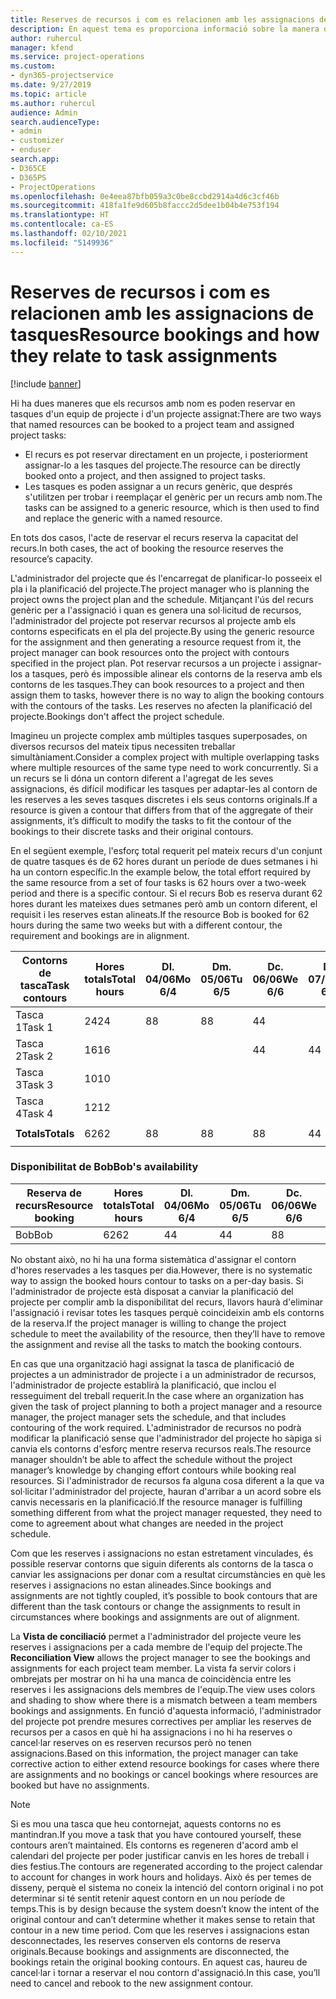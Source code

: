 ```yaml
---
title: Reserves de recursos i com es relacionen amb les assignacions de tasques
description: En aquest tema es proporciona informació sobre la manera d'administrar els recursos amb nom, les reserves de recursos i les assignacions de tasques i la seva relació entre ells.
author: ruhercul
manager: kfend
ms.service: project-operations
ms.custom:
- dyn365-projectservice
ms.date: 9/27/2019
ms.topic: article
ms.author: ruhercul
audience: Admin
search.audienceType:
- admin
- customizer
- enduser
search.app:
- D365CE
- D365PS
- ProjectOperations
ms.openlocfilehash: 0e4eea87bfb059a3c0be8ccbd2914a4d6c3cf46b
ms.sourcegitcommit: 418fa1fe9d605b8faccc2d5dee1b04b4e753f194
ms.translationtype: HT
ms.contentlocale: ca-ES
ms.lasthandoff: 02/10/2021
ms.locfileid: "5149936"
---
```

# <a name="resource-bookings-and-how-they-relate-to-task-assignments"></a><span data-ttu-id="9eb50-103">Reserves de recursos i com es relacionen amb les assignacions de tasques</span><span class="sxs-lookup"><span data-stu-id="9eb50-103">Resource bookings and how they relate to task assignments</span></span>

[!include [banner](../includes/psa-now-project-operations.md)]

<span data-ttu-id="9eb50-104">Hi ha dues maneres que els recursos amb nom es poden reservar en tasques d'un equip de projecte i d'un projecte assignat:</span><span class="sxs-lookup"><span data-stu-id="9eb50-104">There are two ways that named resources can be booked to a project team and assigned project tasks:</span></span>

- <span data-ttu-id="9eb50-105">El recurs es pot reservar directament en un projecte, i posteriorment assignar-lo a les tasques del projecte.</span><span class="sxs-lookup"><span data-stu-id="9eb50-105">The resource can be directly booked onto a project, and then assigned to project tasks.</span></span>
- <span data-ttu-id="9eb50-106">Les tasques es poden assignar a un recurs genèric, que després s'utilitzen per trobar i reemplaçar el genèric per un recurs amb nom.</span><span class="sxs-lookup"><span data-stu-id="9eb50-106">The tasks can be assigned to a generic resource, which is then used to find and replace the generic with a named resource.</span></span> 

<span data-ttu-id="9eb50-107">En tots dos casos, l'acte de reservar el recurs reserva la capacitat del recurs.</span><span class="sxs-lookup"><span data-stu-id="9eb50-107">In both cases, the act of booking the resource reserves the resource’s capacity.</span></span>

<span data-ttu-id="9eb50-108">L'administrador del projecte que és l'encarregat de planificar-lo posseeix el pla i la planificació del projecte.</span><span class="sxs-lookup"><span data-stu-id="9eb50-108">The project manager who is planning the project owns the project plan and the schedule.</span></span> <span data-ttu-id="9eb50-109">Mitjançant l'ús del recurs genèric per a l'assignació i quan es genera una sol·licitud de recursos, l'administrador del projecte pot reservar recursos al projecte amb els contorns especificats en el pla del projecte.</span><span class="sxs-lookup"><span data-stu-id="9eb50-109">By using the generic resource for the assignment and then generating a resource request from it, the project manager can book resources onto the project with contours specified in the project plan.</span></span> <span data-ttu-id="9eb50-110">Pot reservar recursos a un projecte i assignar-los a tasques, però és impossible alinear els contorns de la reserva amb els contorns de les tasques.</span><span class="sxs-lookup"><span data-stu-id="9eb50-110">They can book resources to a project and then assign them to tasks, however there is no way to align the booking contours with the contours of the tasks.</span></span> <span data-ttu-id="9eb50-111">Les reserves no afecten la planificació del projecte.</span><span class="sxs-lookup"><span data-stu-id="9eb50-111">Bookings don't affect the project schedule.</span></span>

<span data-ttu-id="9eb50-112">Imagineu un projecte complex amb múltiples tasques superposades, on diversos recursos del mateix tipus necessiten treballar simultàniament.</span><span class="sxs-lookup"><span data-stu-id="9eb50-112">Consider a complex project with multiple overlapping tasks where multiple resources of the same type need to work concurrently.</span></span> <span data-ttu-id="9eb50-113">Si a un recurs se li dóna un contorn diferent a l'agregat de les seves assignacions, és difícil modificar les tasques per adaptar-les al contorn de les reserves a les seves tasques discretes i els seus contorns originals.</span><span class="sxs-lookup"><span data-stu-id="9eb50-113">If a resource is given a contour that differs from that of the aggregate of their assignments, it’s difficult to modify the tasks to fit the contour of the bookings to their discrete tasks and their original contours.</span></span>

<span data-ttu-id="9eb50-114">En el següent exemple, l'esforç total requerit pel mateix recurs d'un conjunt de quatre tasques és de 62 hores durant un període de dues setmanes i hi ha un contorn específic.</span><span class="sxs-lookup"><span data-stu-id="9eb50-114">In the example below, the total effort required by the same resource from a set of four tasks is 62 hours over a two-week period and there is a specific contour.</span></span> <span data-ttu-id="9eb50-115">Si el recurs Bob es reserva durant 62 hores durant les mateixes dues setmanes però amb un contorn diferent, el requisit i les reserves estan alineats.</span><span class="sxs-lookup"><span data-stu-id="9eb50-115">If the resource Bob is booked for 62 hours during the same two weeks but with a different contour, the requirement and bookings are in alignment.</span></span>

| <span data-ttu-id="9eb50-116">**Contorns de tasca**</span><span class="sxs-lookup"><span data-stu-id="9eb50-116">**Task contours**</span></span>    | <span data-ttu-id="9eb50-117">**Hores totals**</span><span class="sxs-lookup"><span data-stu-id="9eb50-117">**Total hours**</span></span> | <span data-ttu-id="9eb50-118">Dl. 04/06</span><span class="sxs-lookup"><span data-stu-id="9eb50-118">Mo 6/4</span></span> | <span data-ttu-id="9eb50-119">Dm. 05/06</span><span class="sxs-lookup"><span data-stu-id="9eb50-119">Tu 6/5</span></span> | <span data-ttu-id="9eb50-120">Dc. 06/06</span><span class="sxs-lookup"><span data-stu-id="9eb50-120">We 6/6</span></span> | <span data-ttu-id="9eb50-121">Dj. 07/06</span><span class="sxs-lookup"><span data-stu-id="9eb50-121">Th 6/7</span></span> | <span data-ttu-id="9eb50-122">Dv. 08/06</span><span class="sxs-lookup"><span data-stu-id="9eb50-122">Fr 6/8</span></span> | <span data-ttu-id="9eb50-123">Ds. 09/06</span><span class="sxs-lookup"><span data-stu-id="9eb50-123">Sa 6/9</span></span> | <span data-ttu-id="9eb50-124">Dg. 10/06</span><span class="sxs-lookup"><span data-stu-id="9eb50-124">Su 6/10</span></span> | <span data-ttu-id="9eb50-125">Dl. 11/06</span><span class="sxs-lookup"><span data-stu-id="9eb50-125">Mo 6/11</span></span> | <span data-ttu-id="9eb50-126">Dm. 12/06</span><span class="sxs-lookup"><span data-stu-id="9eb50-126">Tu 6/12</span></span> | <span data-ttu-id="9eb50-127">Dc. 13/06</span><span class="sxs-lookup"><span data-stu-id="9eb50-127">We 6/13</span></span> | <span data-ttu-id="9eb50-128">Dj. 14/06</span><span class="sxs-lookup"><span data-stu-id="9eb50-128">Th 6/14</span></span> | <span data-ttu-id="9eb50-129">Dv. 15/06</span><span class="sxs-lookup"><span data-stu-id="9eb50-129">Fr 6/15</span></span> |
|----------------------|-----------------|--------|--------|--------|--------|--------|--------|---------|---------|---------|---------|---------|---------|
| <span data-ttu-id="9eb50-130">Tasca 1</span><span class="sxs-lookup"><span data-stu-id="9eb50-130">Task 1</span></span>               | <span data-ttu-id="9eb50-131">24</span><span class="sxs-lookup"><span data-stu-id="9eb50-131">24</span></span>              | <span data-ttu-id="9eb50-132">8</span><span class="sxs-lookup"><span data-stu-id="9eb50-132">8</span></span>      | <span data-ttu-id="9eb50-133">8</span><span class="sxs-lookup"><span data-stu-id="9eb50-133">8</span></span>      | <span data-ttu-id="9eb50-134">4</span><span class="sxs-lookup"><span data-stu-id="9eb50-134">4</span></span>      |        |        |        |         |         |         | <span data-ttu-id="9eb50-135">4</span><span class="sxs-lookup"><span data-stu-id="9eb50-135">4</span></span>       |         |         |
| <span data-ttu-id="9eb50-136">Tasca 2</span><span class="sxs-lookup"><span data-stu-id="9eb50-136">Task 2</span></span>               | <span data-ttu-id="9eb50-137">16</span><span class="sxs-lookup"><span data-stu-id="9eb50-137">16</span></span>              |        |        | <span data-ttu-id="9eb50-138">4</span><span class="sxs-lookup"><span data-stu-id="9eb50-138">4</span></span>      | <span data-ttu-id="9eb50-139">4</span><span class="sxs-lookup"><span data-stu-id="9eb50-139">4</span></span>      |        |        |         | <span data-ttu-id="9eb50-140">8</span><span class="sxs-lookup"><span data-stu-id="9eb50-140">8</span></span>       |         |         |         |         |
| <span data-ttu-id="9eb50-141">Tasca 3</span><span class="sxs-lookup"><span data-stu-id="9eb50-141">Task 3</span></span>               | <span data-ttu-id="9eb50-142">10</span><span class="sxs-lookup"><span data-stu-id="9eb50-142">10</span></span>              |        |        |        |        | <span data-ttu-id="9eb50-143">4</span><span class="sxs-lookup"><span data-stu-id="9eb50-143">4</span></span>      |        |         |         | <span data-ttu-id="9eb50-144">4</span><span class="sxs-lookup"><span data-stu-id="9eb50-144">4</span></span>       |         | <span data-ttu-id="9eb50-145">2</span><span class="sxs-lookup"><span data-stu-id="9eb50-145">2</span></span>       |         |
| <span data-ttu-id="9eb50-146">Tasca 4</span><span class="sxs-lookup"><span data-stu-id="9eb50-146">Task 4</span></span>               | <span data-ttu-id="9eb50-147">12</span><span class="sxs-lookup"><span data-stu-id="9eb50-147">12</span></span>              |        |        |        |        |        |        |         |         |         | <span data-ttu-id="9eb50-148">4</span><span class="sxs-lookup"><span data-stu-id="9eb50-148">4</span></span>       |         | <span data-ttu-id="9eb50-149">8</span><span class="sxs-lookup"><span data-stu-id="9eb50-149">8</span></span>       |
|                      |                 |        |        |        |        |        |        |         |         |         |         |         |         |
| <span data-ttu-id="9eb50-150">**Totals**</span><span class="sxs-lookup"><span data-stu-id="9eb50-150">**Totals**</span></span>           | <span data-ttu-id="9eb50-151">62</span><span class="sxs-lookup"><span data-stu-id="9eb50-151">62</span></span>              | <span data-ttu-id="9eb50-152">8</span><span class="sxs-lookup"><span data-stu-id="9eb50-152">8</span></span>      | <span data-ttu-id="9eb50-153">8</span><span class="sxs-lookup"><span data-stu-id="9eb50-153">8</span></span>      | <span data-ttu-id="9eb50-154">8</span><span class="sxs-lookup"><span data-stu-id="9eb50-154">8</span></span>      | <span data-ttu-id="9eb50-155">4</span><span class="sxs-lookup"><span data-stu-id="9eb50-155">4</span></span>      | <span data-ttu-id="9eb50-156">4</span><span class="sxs-lookup"><span data-stu-id="9eb50-156">4</span></span>      |        |         | <span data-ttu-id="9eb50-157">8</span><span class="sxs-lookup"><span data-stu-id="9eb50-157">8</span></span>       | <span data-ttu-id="9eb50-158">4</span><span class="sxs-lookup"><span data-stu-id="9eb50-158">4</span></span>       | <span data-ttu-id="9eb50-159">8</span><span class="sxs-lookup"><span data-stu-id="9eb50-159">8</span></span>       | <span data-ttu-id="9eb50-160">2</span><span class="sxs-lookup"><span data-stu-id="9eb50-160">2</span></span>       | <span data-ttu-id="9eb50-161">8</span><span class="sxs-lookup"><span data-stu-id="9eb50-161">8</span></span>       |
|                      |                 |        |        |        |        |        |        |         |         |         |         |

### <a name="bobs-availability"></a><span data-ttu-id="9eb50-162">Disponibilitat de Bob</span><span class="sxs-lookup"><span data-stu-id="9eb50-162">Bob's availability</span></span>
| <span data-ttu-id="9eb50-163">**Reserva de recurs**</span><span class="sxs-lookup"><span data-stu-id="9eb50-163">**Resource   booking**</span></span> | <span data-ttu-id="9eb50-164">**Hores totals**</span><span class="sxs-lookup"><span data-stu-id="9eb50-164">**Total hours**</span></span> | <span data-ttu-id="9eb50-165">Dl. 04/06</span><span class="sxs-lookup"><span data-stu-id="9eb50-165">Mo 6/4</span></span> | <span data-ttu-id="9eb50-166">Dm. 05/06</span><span class="sxs-lookup"><span data-stu-id="9eb50-166">Tu 6/5</span></span> | <span data-ttu-id="9eb50-167">Dc. 06/06</span><span class="sxs-lookup"><span data-stu-id="9eb50-167">We 6/6</span></span> | <span data-ttu-id="9eb50-168">Dj. 07/06</span><span class="sxs-lookup"><span data-stu-id="9eb50-168">Th 6/7</span></span> | <span data-ttu-id="9eb50-169">Dv. 08/06</span><span class="sxs-lookup"><span data-stu-id="9eb50-169">Fr 6/8</span></span> | <span data-ttu-id="9eb50-170">Ds. 09/06</span><span class="sxs-lookup"><span data-stu-id="9eb50-170">Sa 6/9</span></span> | <span data-ttu-id="9eb50-171">Dg. 10/06</span><span class="sxs-lookup"><span data-stu-id="9eb50-171">Su 6/10</span></span> | <span data-ttu-id="9eb50-172">Dl. 11/06</span><span class="sxs-lookup"><span data-stu-id="9eb50-172">Mo 6/11</span></span> | <span data-ttu-id="9eb50-173">Dm. 12/06</span><span class="sxs-lookup"><span data-stu-id="9eb50-173">Tu 6/12</span></span> | <span data-ttu-id="9eb50-174">Dc. 13/06</span><span class="sxs-lookup"><span data-stu-id="9eb50-174">We 6/13</span></span> | <span data-ttu-id="9eb50-175">Dj. 14/06</span><span class="sxs-lookup"><span data-stu-id="9eb50-175">Th 6/14</span></span> | <span data-ttu-id="9eb50-176">Dv. 15/06</span><span class="sxs-lookup"><span data-stu-id="9eb50-176">Fr 6/15</span></span> |
|------------------------|-----------------|--------|--------|--------|--------|--------|--------|---------|---------|---------|---------|---------|---------|
| <span data-ttu-id="9eb50-177">Bob</span><span class="sxs-lookup"><span data-stu-id="9eb50-177">Bob</span></span>                    | <span data-ttu-id="9eb50-178">62</span><span class="sxs-lookup"><span data-stu-id="9eb50-178">62</span></span>              | <span data-ttu-id="9eb50-179">4</span><span class="sxs-lookup"><span data-stu-id="9eb50-179">4</span></span>      | <span data-ttu-id="9eb50-180">4</span><span class="sxs-lookup"><span data-stu-id="9eb50-180">4</span></span>      | <span data-ttu-id="9eb50-181">8</span><span class="sxs-lookup"><span data-stu-id="9eb50-181">8</span></span>      | <span data-ttu-id="9eb50-182">8</span><span class="sxs-lookup"><span data-stu-id="9eb50-182">8</span></span>      | <span data-ttu-id="9eb50-183">8</span><span class="sxs-lookup"><span data-stu-id="9eb50-183">8</span></span>      |        |         | <span data-ttu-id="9eb50-184">4</span><span class="sxs-lookup"><span data-stu-id="9eb50-184">4</span></span>       | <span data-ttu-id="9eb50-185">4</span><span class="sxs-lookup"><span data-stu-id="9eb50-185">4</span></span>       | <span data-ttu-id="9eb50-186">8</span><span class="sxs-lookup"><span data-stu-id="9eb50-186">8</span></span>       | <span data-ttu-id="9eb50-187">8</span><span class="sxs-lookup"><span data-stu-id="9eb50-187">8</span></span>       | <span data-ttu-id="9eb50-188">6</span><span class="sxs-lookup"><span data-stu-id="9eb50-188">6</span></span>       |

<span data-ttu-id="9eb50-189">No obstant això, no hi ha una forma sistemàtica d'assignar el contorn d'hores reservades a les tasques per dia.</span><span class="sxs-lookup"><span data-stu-id="9eb50-189">However, there is no systematic way to assign the booked hours contour to tasks on a per-day basis.</span></span> <span data-ttu-id="9eb50-190">Si l'administrador de projecte està disposat a canviar la planificació del projecte per complir amb la disponibilitat del recurs, llavors haurà d'eliminar l'assignació i revisar totes les tasques perquè coincideixin amb els contorns de la reserva.</span><span class="sxs-lookup"><span data-stu-id="9eb50-190">If the project manager is willing to change the project schedule to meet the availability of the resource, then they’ll have to remove the assignment and revise all the tasks to match the booking contours.</span></span>

<span data-ttu-id="9eb50-191">En cas que una organització hagi assignat la tasca de planificació de projectes a un administrador de projecte i a un administrador de recursos, l'administrador de projecte establirà la planificació, que inclou el resseguiment del treball requerit.</span><span class="sxs-lookup"><span data-stu-id="9eb50-191">In the case where an organization has given the task of project planning to both a project manager and a resource manager, the project manager sets the schedule, and that includes contouring of the work required.</span></span> <span data-ttu-id="9eb50-192">L'administrador de recursos no podrà modificar la planificació sense que l'administrador del projecte ho sàpiga si canvia els contorns d'esforç mentre reserva recursos reals.</span><span class="sxs-lookup"><span data-stu-id="9eb50-192">The resource manager shouldn’t be able to affect the schedule without the project manager’s knowledge by changing effort contours while booking real resources.</span></span> <span data-ttu-id="9eb50-193">Si l'administrador de recursos fa alguna cosa diferent a la que va sol·licitar l'administrador del projecte, hauran d'arribar a un acord sobre els canvis necessaris en la planificació.</span><span class="sxs-lookup"><span data-stu-id="9eb50-193">If the resource manager is fulfilling something different from what the project manager requested, they need to come to agreement about what changes are needed in the project schedule.</span></span>

<span data-ttu-id="9eb50-194">Com que les reserves i assignacions no estan estretament vinculades, és possible reservar contorns que siguin diferents als contorns de la tasca o canviar les assignacions per donar com a resultat circumstàncies en què les reserves i assignacions no estan alineades.</span><span class="sxs-lookup"><span data-stu-id="9eb50-194">Since bookings and assignments are not tightly coupled, it’s possible to book contours that are different than the task contours or change the assignments to result in circumstances where bookings and assignments are out of alignment.</span></span>

<span data-ttu-id="9eb50-195">La **Vista de conciliació** permet a l'administrador del projecte veure les reserves i assignacions per a cada membre de l'equip del projecte.</span><span class="sxs-lookup"><span data-stu-id="9eb50-195">The **Reconciliation View** allows the project manager to see the bookings and assignments for each project team member.</span></span> <span data-ttu-id="9eb50-196">La vista fa servir colors i ombrejats per mostrar on hi ha una manca de coincidència entre les reserves i les assignacions dels membres de l'equip.</span><span class="sxs-lookup"><span data-stu-id="9eb50-196">The view uses colors and shading to show where there is a mismatch between a team members bookings and assignments.</span></span> <span data-ttu-id="9eb50-197">En funció d'aquesta informació, l'administrador del projecte pot prendre mesures correctives per ampliar les reserves de recursos per a casos en què hi ha assignacions i no hi ha reserves o cancel·lar reserves on es reserven recursos però no tenen assignacions.</span><span class="sxs-lookup"><span data-stu-id="9eb50-197">Based on this information, the project manager can take corrective action to either extend resource bookings for cases where there are assignments and no bookings or cancel bookings where resources are booked but have no assignments.</span></span>

> [!NOTE]
> <span data-ttu-id="9eb50-198">Si es mou una tasca que heu contornejat, aquests contorns no es mantindran.</span><span class="sxs-lookup"><span data-stu-id="9eb50-198">If you move a task that you have contoured yourself, these contours aren’t maintained.</span></span> <span data-ttu-id="9eb50-199">Els contorns es regeneren d'acord amb el calendari del projecte per poder justificar canvis en les hores de treball i dies festius.</span><span class="sxs-lookup"><span data-stu-id="9eb50-199">The contours are regenerated according to the project calendar to account for changes in work hours and holidays.</span></span> <span data-ttu-id="9eb50-200">Això és per temes de disseny, perquè el sistema no coneix la intenció del contorn original i no pot determinar si té sentit retenir aquest contorn en un nou període de temps.</span><span class="sxs-lookup"><span data-stu-id="9eb50-200">This is by design because the system doesn’t know the intent of the original contour and can’t determine whether it makes sense to retain that contour in a new time period.</span></span> <span data-ttu-id="9eb50-201">Com que les reserves i assignacions estan desconnectades, les reserves conserven els contorns de reserva originals.</span><span class="sxs-lookup"><span data-stu-id="9eb50-201">Because bookings and assignments are disconnected, the bookings retain the original booking contours.</span></span> <span data-ttu-id="9eb50-202">En aquest cas, haureu de cancel·lar i tornar a reservar el nou contorn d'assignació.</span><span class="sxs-lookup"><span data-stu-id="9eb50-202">In this case, you’ll need to cancel and rebook to the new assignment contour.</span></span>

